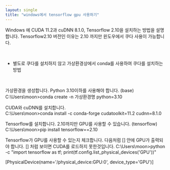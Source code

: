 ```yaml
---
layout: single
title: "windows에서 tensorflow gpu 사용하기"
---
```


Windows 에 CUDA 11.2과  cuDNN 8.1.0, Tensorflow 2.10을 설치하는 방법을 설명합니다.
 Tensorflow2.10 버전인 이유는 2.10 까지만 윈도우에서 쿠다 사용이 가능합니다.

 <br>

 * 별도로 쿠다를 설치하지 않고 가상환경상에서 conda를 사용하여 쿠다를 설치하는 방법
<br>

가상환경을 생성합니다. Python 3.10이하를 사용해야 합니다. 
(base) C:\Users\moon>conda create -n 가상환경명 python=3.10

CUDA와 cuDNN를 설치합니다.  
C:\Users\moon>conda install -c conda-forge cudatoolkit=11.2 cudnn=8.1.0


Tensorflow를 설치합니다. 2.10까지만 GPU를 사용할 수 있습니다.
(tensorflow) C:\Users\moon>pip install tensorflow==2.10

Tensorflow가 GPU를 사용할 수 있는지 체크합니다. 다음처럼 [] 안에 GPU가 출력되야 합니다. [] 처럼 보이면 CUDA를 로드하지 못한것입니다. 
C:\Users\moon>python -c "import tensorflow as tf; print(tf.config.list_physical_devices('GPU'))"

[PhysicalDevice(name='/physical_device:GPU:0', device_type='GPU')]


